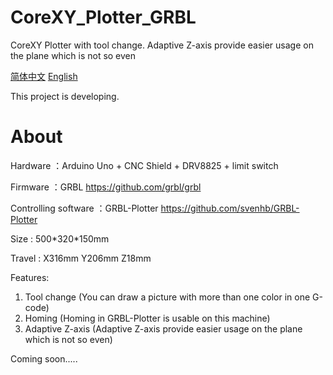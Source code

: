 # CoreXY_Plotter_GRBL

CoreXY Plotter with tool change. Adaptive Z-axis provide easier usage on the plane which is not so even 



 [简体中文](README.md)				[English](README_en.md)



This project is developing.



# About

Hardware ：Arduino Uno + CNC Shield + DRV8825 + limit switch

Firmware ：GRBL  https://github.com/grbl/grbl

Controlling software ：GRBL-Plotter  https://github.com/svenhb/GRBL-Plotter



Size : 500\*320\*150mm

Travel : X316mm Y206mm Z18mm



Features:

1. Tool change (You can draw a picture with more than one color in one G-code)
2. Homing (Homing in GRBL-Plotter is usable on this machine)
3. Adaptive Z-axis (Adaptive Z-axis provide easier usage on the plane which is not so even)



Coming soon.....